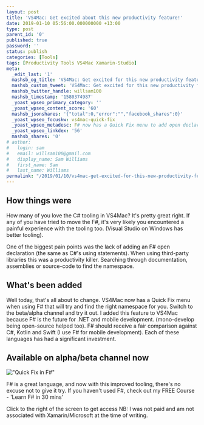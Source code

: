 ```yaml
---
layout: post
title: 'VS4Mac: Get excited about this new productivity feature!'
date: 2019-01-10 05:56:00.000000000 +13:00
type: post
parent_id: '0'
published: true
password: ''
status: publish
categories: [Tools]
tags: [Productivity Tools VS4Mac Xamarin-Studio]
meta:
  _edit_last: '1'
  mashsb_og_title: 'VS4Mac: Get excited for this new productivity feature!'
  mashsb_custom_tweet: 'VS4Mac: Get excited for this new productivity feature!'
  mashsb_twitter_handle: willsam100
  mashsb_timestamp: '1580374987'
  _yoast_wpseo_primary_category: ''
  _yoast_wpseo_content_score: '60'
  mashsb_jsonshares: '{"total":0,"error":"","facebook_shares":0}'
  _yoast_wpseo_focuskw: vs4mac-quick-fix
  _yoast_wpseo_metadesc: F# now has a Quick Fix menu to add open declarations
  _yoast_wpseo_linkdex: '56'
  mashsb_shares: '0'
# author:
#   login: sam
#   email: willsam100@gmail.com
#   display_name: Sam Williams
#   first_name: Sam
#   last_name: Williams
permalink: "/2019/01/10/vs4mac-get-excited-for-this-new-productivity-feature/"
---
```

<!-- wp:html -->
## How things were
How many of you love the C# tooling in VS4Mac? It's pretty great right. If any of you have tried to move the F#, it's very likely you encountered a painful experience with the tooling too. (Visual Studio on Windows has better tooling).

One of the biggest pain points was the lack of adding an F# open declaration (the same as C#'s using statements). When using third-party libraries this was a productivity killer. Searching through documentation, assemblies or source-code to find the namespace.

## What's been added
Well today, that's all about to change. VS4Mac now has a Quick Fix menu when using F# that will try and find the right namespace for you. Switch to the beta/alpha channel and try it out.
I added this feature to VS4Mac because F# is the future for .NET and mobile development. (mono-develop being open-source helped too). F# should receive a fair comparison against C#, Kotlin and Swift (I use F# for mobile development). Each of these languages has had a significant investment.

## Available on alpha/beta channel now
<img src="{{ site.baseurl }}/assets/img/quick_fix-3.gif" alt="&quot;Quick Fix in F#&quot;" />

F# is a great language, and now with this improved tooling, there's no excuse not to give it try. If you haven't used F#, check out my FREE Course - 'Learn F# in 30 mins'

Click to the right of the screen to get access
NB: I was not paid and am not associated with Xamarin/Microsoft at the time of writing.
<!-- /wp:html -->
